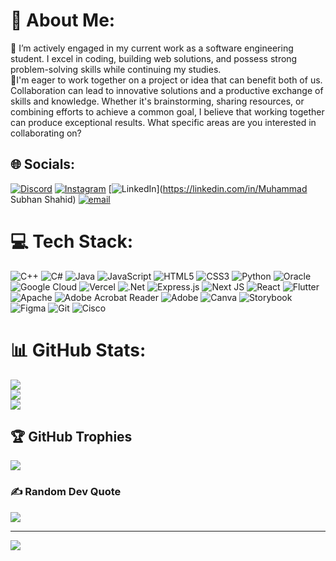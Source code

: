 # 💫 About Me:
🔭 I’m actively engaged in my current work as a software engineering student. I excel in coding, building web solutions, and possess strong problem-solving skills while continuing my studies.<br>👯I'm eager to work together on a project or idea that can benefit both of us. Collaboration can lead to innovative solutions and a productive exchange of skills and knowledge. Whether it's brainstorming, sharing resources, or combining efforts to achieve a common goal, I believe that working together can produce exceptional results. What specific areas are you interested in collaborating on?<br>


## 🌐 Socials:
[![Discord](https://img.shields.io/badge/Discord-%237289DA.svg?logo=discord&logoColor=white)](https://discord.gg/gamer7573) [![Instagram](https://img.shields.io/badge/Instagram-%23E4405F.svg?logo=Instagram&logoColor=white)](https://instagram.com/https://www.instagram.com/iamsubhanshahid/) [![LinkedIn](https://img.shields.io/badge/LinkedIn-%230077B5.svg?logo=linkedin&logoColor=white)](https://linkedin.com/in/Muhammad Subhan Shahid) [![email](https://img.shields.io/badge/Email-D14836?logo=gmail&logoColor=white)](mailto:rajpootsubhan41@gmail.com) 

# 💻 Tech Stack:
![C++](https://img.shields.io/badge/c++-%2300599C.svg?style=flat-square&logo=c%2B%2B&logoColor=white) ![C#](https://img.shields.io/badge/c%23-%23239120.svg?style=flat-square&logo=csharp&logoColor=white) ![Java](https://img.shields.io/badge/java-%23ED8B00.svg?style=flat-square&logo=openjdk&logoColor=white) ![JavaScript](https://img.shields.io/badge/javascript-%23323330.svg?style=flat-square&logo=javascript&logoColor=%23F7DF1E) ![HTML5](https://img.shields.io/badge/html5-%23E34F26.svg?style=flat-square&logo=html5&logoColor=white) ![CSS3](https://img.shields.io/badge/css3-%231572B6.svg?style=flat-square&logo=css3&logoColor=white) ![Python](https://img.shields.io/badge/python-3670A0?style=flat-square&logo=python&logoColor=ffdd54) ![Oracle](https://img.shields.io/badge/Oracle-F80000?style=flat-square&logo=oracle&logoColor=white) ![Google Cloud](https://img.shields.io/badge/GoogleCloud-%234285F4.svg?style=flat-square&logo=google-cloud&logoColor=white) ![Vercel](https://img.shields.io/badge/vercel-%23000000.svg?style=flat-square&logo=vercel&logoColor=white) ![.Net](https://img.shields.io/badge/.NET-5C2D91?style=flat-square&logo=.net&logoColor=white) ![Express.js](https://img.shields.io/badge/express.js-%23404d59.svg?style=flat-square&logo=express&logoColor=%2361DAFB) ![Next JS](https://img.shields.io/badge/Next-black?style=flat-square&logo=next.js&logoColor=white) ![React](https://img.shields.io/badge/react-%2320232a.svg?style=flat-square&logo=react&logoColor=%2361DAFB) ![Flutter](https://img.shields.io/badge/Flutter-%2302569B.svg?style=flat-square&logo=Flutter&logoColor=white) ![Apache](https://img.shields.io/badge/apache-%23D42029.svg?style=flat-square&logo=apache&logoColor=white) ![Adobe Acrobat Reader](https://img.shields.io/badge/Adobe%20Acrobat%20Reader-EC1C24.svg?style=flat-square&logo=Adobe%20Acrobat%20Reader&logoColor=white) ![Adobe](https://img.shields.io/badge/adobe-%23FF0000.svg?style=flat-square&logo=adobe&logoColor=white) ![Canva](https://img.shields.io/badge/Canva-%2300C4CC.svg?style=flat-square&logo=Canva&logoColor=white) ![Storybook](https://img.shields.io/badge/-Storybook-FF4785?style=flat-square&logo=storybook&logoColor=white) ![Figma](https://img.shields.io/badge/figma-%23F24E1E.svg?style=flat-square&logo=figma&logoColor=white) ![Git](https://img.shields.io/badge/git-%23F05033.svg?style=flat-square&logo=git&logoColor=white) ![Cisco](https://img.shields.io/badge/cisco-%23049fd9.svg?style=flat-square&logo=cisco&logoColor=black)
# 📊 GitHub Stats:
![](https://github-readme-stats.vercel.app/api?username=SubhanShahid55&theme=dark&hide_border=false&include_all_commits=false&count_private=false)<br/>
![](https://nirzak-streak-stats.vercel.app/?user=SubhanShahid55&theme=dark&hide_border=false)<br/>
![](https://github-readme-stats.vercel.app/api/top-langs/?username=SubhanShahid55&theme=dark&hide_border=false&include_all_commits=false&count_private=false&layout=compact)

## 🏆 GitHub Trophies
![](https://github-profile-trophy.vercel.app/?username=SubhanShahid55&theme=radical&no-frame=false&no-bg=true&margin-w=4)

### ✍️ Random Dev Quote
![](https://quotes-github-readme.vercel.app/api?type=horizontal&theme=radical)

---
[![](https://visitcount.itsvg.in/api?id=SubhanShahid55&icon=0&color=4)](https://visitcount.itsvg.in)

<!-- Proudly created with GPRM ( https://gprm.itsvg.in ) -->
